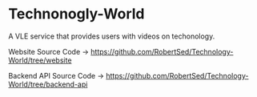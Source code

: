 # Technonogly-World
A VLE service that provides users with videos on techonology.

Website Source Code ->
                      https://github.com/RobertSed/Technology-World/tree/website
                      
Backend API Source Code ->
                      https://github.com/RobertSed/Technology-World/tree/backend-api
